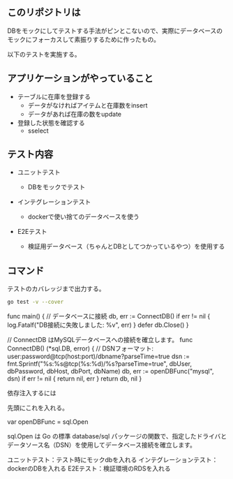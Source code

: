## このリポジトリは

DBをモックにしてテストする手法がピンとこないので、実際にデータベースのモックにフォーカスして素振りするために作ったもの。

以下のテストを実施する。

## アプリケーションがやっていること

- テーブルに在庫を登録する
  - データがなければアイテムと在庫数をinsert
  - データがあれば在庫の数をupdate
- 登録した状態を確認する
  - sselect

## テスト内容

- ユニットテスト
  - DBをモックでテスト

- インテグレーションテスト
  - dockerで使い捨てのデータベースを使う

- E2Eテスト
    - 検証用データベース（ちゃんとDBとしてつかっているやつ）を使用する


## コマンド

テストのカバレッジまで出力する。

```bash
go test -v --cover
```

func main() {
	// データベースに接続
	db, err := ConnectDB()
	if err != nil {
		log.Fatalf("DB接続に失敗しました: %v", err)
	}
	defer db.Close()
}






// ConnectDB はMySQLデータベースへの接続を確立します。
func ConnectDB() (*sql.DB, error) {
	// DSNフォーマット: user:password@tcp(host:port)/dbname?parseTime=true
	dsn := fmt.Sprintf("%s:%s@tcp(%s:%d)/%s?parseTime=true",
		dbUser, dbPassword, dbHost, dbPort, dbName)
	db, err := openDBFunc("mysql", dsn)
	if err != nil {
		return nil, err
	}
	return db, nil
}


依存注入するには

先頭にこれを入れる。

var openDBFunc = sql.Open

sql.Open は Go の標準 database/sql パッケージの関数で、指定したドライバとデータソース名（DSN）を使用してデータベース接続を確立します。

ユニットテスト：テスト時にモックdbを入れる
インテグレーションテスト：dockerのDBを入れる
E2Eテスト：検証環境のRDSを入れる